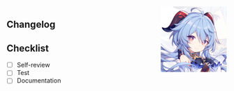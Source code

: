 <img align="right" width="30%" src="https://github.com/QubitPi/QubitPi/raw/master/img/aergia/甘雨.png">

Changelog
---------


Checklist
---------

* [ ] Self-review
* [ ] Test
* [ ] Documentation
